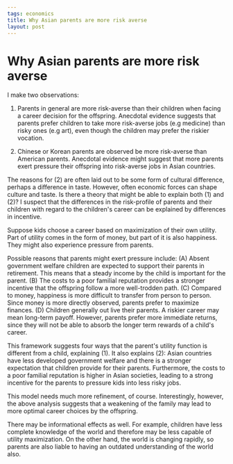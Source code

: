 ```yaml
--- 
tags: economics
title: Why Asian parents are more risk averse
layout: post
---
```


# Why Asian parents are more risk averse

I make two observations:

1. Parents in general are more risk-averse than their children when facing a career decision for the offspring. Anecdotal evidence suggests that parents prefer children to take more risk-averse jobs (e.g medicine) than risky ones (e.g art), even though the children may prefer the riskier vocation. 

2. Chinese or Korean parents are observed be more risk-averse than American parents. Anecdotal evidence might suggest that more parents exert pressure their offspring into risk-averse jobs in Asian countries. 

The reasons for (2) are often laid out to be some form of cultural difference, perhaps a difference in taste. However, often economic forces can shape culture and taste. Is there a theory that might be able to explain both (1) and (2)? I suspect that the differences in the risk-profile of parents and their children with regard to the children's career can be explained by differences in incentive. 

Suppose kids choose a career based on maximization of their own utility. Part of utility comes in the form of money, but part of it is also happiness. They might also experience pressure from parents. 

Possible reasons that parents might exert pressure include: (A) Absent government welfare children are expected to support their parents in retirement. This means that a steady income by the child is important for the parent. (B) The costs to a poor familial reputation provides a stronger incentive that the offspring follow a more well-trodden path. (C) Compared to money, happiness is more difficult to transfer from person to person. Since money is more directly observed, parents prefer to maximize finances. (D) Children generally out live their parents. A riskier career may mean long-term payoff. However, parents prefer more immediate returns, since they will not be able to absorb the longer term rewards of a child's career. 

This framework suggests four ways that the parent's utility function is different from a child, explaining (1). It also explains (2): Asian countries have less developed government welfare and there is a stronger expectation that children provide for their parents. Furthermore, the costs to a poor familial reputation is higher in Asian societies, leading to a strong incentive for the parents to pressure kids into less risky jobs. 

This model needs much more refinement, of course. Interestingly, however, the above analysis suggests that a weakening of the family may lead to more optimal career choices by the offspring. 

There may be informational effects as well. For example, children have less complete knowledge of the world and therefore may be less capable of utility maximization. On the other hand, the world is changing rapidly, so parents are also liable to having an outdated understanding of the world also. 